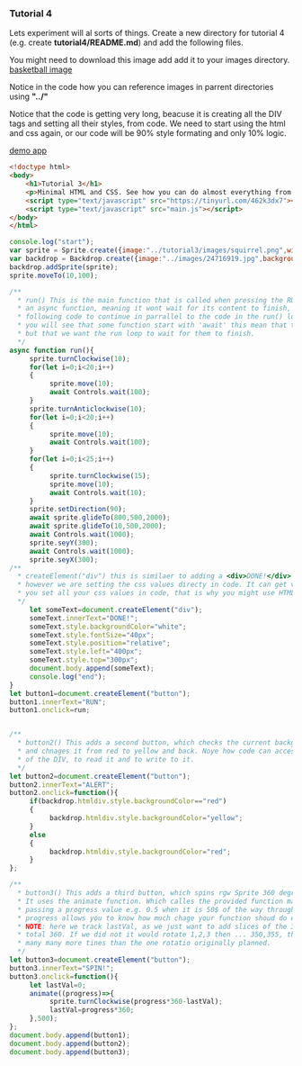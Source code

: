 ### Tutorial 4

Lets experiment will al sorts of things. Create a new directory for tutorial 4 (e.g. create **tutorial4/README.md**) and add the following files.

You might need to download this image add add it to your images directory. [basketball image](https://gormanlearncode.github.io/learncode/images/24716919.jpg)

Notice in the code how you can reference images in parrent directories using **"../"**

Notice that the code is getting very long, beacuse it is creating all the DIV tags and setting all their styles, from code. We need to start using the html and css again, or our code will be 90% style formating and only 10% logic.

[demo app](https://gormanlearncode.github.io/learncode/tutorial4/)

```html
<!doctype html>
<body>
    <h1>Tutorial 3</h1>
    <p>Minimal HTML and CSS. See how you can do almost everything from code.</p>
    <script type="text/javascript" src="https://tinyurl.com/462k3dx7"></script>
    <script type="text/javascript" src="main.js"></script>
</body>
</html>
```

```javascript
console.log("start");
var sprite = Sprite.create({image:"../tutorial3/images/squirrel.png",width:100,height:100});
var backdrop = Backdrop.create({image:"../images/24716919.jpg",backgroundColor:"yellow",width:1000,height:900});
backdrop.addSprite(sprite);
sprite.moveTo(10,100);

/**
  * run() This is the main function that is called when pressing the RUN button. It is 
  * an async function, meaning it wont wait for its content to finish, it will allow the
  * following code to continue in parrallel to the code in the run() loop.
  * you will see that some function start with 'await' this mean that the were also async
  * but that we want the run loop to wait for them to finish.
  */
async function run(){
     sprite.turnClockwise(10);
     for(let i=0;i<20;i++)
     {
          sprite.move(10);
          await Controls.wait(100);
     }
     sprite.turnAnticlockwise(10);
     for(let i=0;i<20;i++) 
     {
          sprite.move(10);
          await Controls.wait(100);
     }
     for(let i=0;i<25;i++) 
     {
          sprite.turnClockwise(15);
          sprite.move(10);
          await Controls.wait(10);
     }
     sprite.setDirection(90);
     await sprite.glideTo(800,500,2000);
     await sprite.glideTo(10,500,2000);
     await Controls.wait(1000);
     sprite.seyY(300);
     await Controls.wait(1000);
     sprite.seyX(300);
/**
  * createElement("div") this is similaer to adding a <div>DONE!</div> to the HTML.
  * however we are setting the css values directy in code. It can get very messy if
  * you set all your css values in code, that is why you might use HTML and css istead.
  */
     let someText=document.createElement("div");
     someText.innerText="DONE!";
     someText.style.backgroundColor="white";
     someText.style.fontSize="40px";
     someText.style.position="relative";
     someText.style.left="400px";
     someText.style.top="300px";
     document.body.append(someText);
     console.log("end");
}
let button1=document.createElement("button");
button1.innerText="RUN";
button1.onclick=run;


/**
  * button2() This adds a second button, which checks the current backgrond color
  * and chnages it from red to yellow and back. Noye how code can access the css style
  * of the DIV, to read it and to write to it.
  */
let button2=document.createElement("button");
button2.innerText="ALERT";
button2.onclick=function(){
     if(backdrop.htmldiv.style.backgroundColor=="red")
     {
          backdrop.htmldiv.style.backgroundColor="yellow";
     }
     else
     {
          backdrop.htmldiv.style.backgroundColor="red";
     }
};

/**
  * button3() This adds a third button, which spins rgw Sprite 360 degrees.
  * It uses the animate function. Which calles the provided function many times
  * passing a progress value e.g. 0.5 when it is 50$ of the way through the time period.
  * progress allows you to know how much chage your function shoud do each time.
  * NOTE: here we track lastVal, as we just want to add slices of the 360 that finally
  * total 360. If we did not it would rotate 1,2,3 then ... 350,355, then 360 degrees
  * many many more tines than the one rotatio originally planned.
  */
let button3=document.createElement("button");
button3.innerText="SPIN!";
button3.onclick=function(){
     let lastVal=0;
     animate((progress)=>{
          sprite.turnClockwise(progress*360-lastVal);
          lastVal=progress*360;
     },500);
};
document.body.append(button1);
document.body.append(button2);
document.body.append(button3);
```
